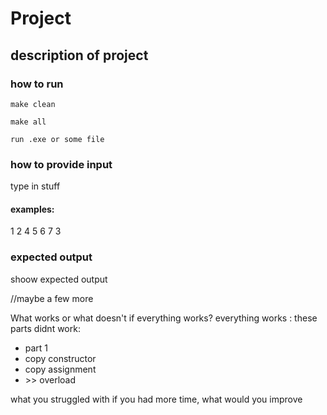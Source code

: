 # Project
## description of project

### how to run
`make clean`

`make all`

`run .exe or some file`

### how to provide input
type in stuff

#### examples:
1 2 4 5 6 7 3 

### expected output

shoow expected output


//maybe a few more


What works or what doesn't
if everything works? everything works
: these parts didnt work:

<ul>
<li>part 1</li>
<li>copy constructor</li>
<li>copy  assignment</li>
<li>>> overload</li>
</ul>

what you struggled with
if you had more time, what would you improve


